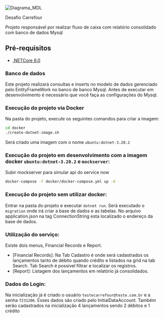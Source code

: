 ![Diagrama_MDL](https://github.com/FernandoF001E/desafiocarrefour/assets/13554875/3471f9fe-5bd6-4459-9565-94203b7a2e32)


Desafio Carrefour

Projeto responsável por realizar fluxo de caixa com relatório consolidado com banco de dados Mysql

## Pré-requisitos

- [.NETCore 6.0]([https://www.docker.com/](https://dotnet.microsoft.com/pt-br/download/dotnet/6.0))

### Banco de dados
Este projeto realizará consultas e inserts no modelo de dados gerenciado pelo EntityFrameWork no banco de banco Mysql.
Antes de executar em desenvolvimento é necessário que você faça as configurações do Mysql.

### Execução do projeto via Docker

Na pasta do projeto, execute os seguintes comandos para criar a imagem:
```bash
cd docker
./create-dotnet-image.sh
```
Será criado uma imagem com o nome `ubuntu:dotnet-3.20.2`

### Execução do projeto em desenvolvimento com a imagem docker `ubuntu:dotnet-3.20.2` e `mockserver`:    

Subir mockserver para simular api do service now
```bash
docker-compose -f docker/docker-compose.yml up -d
````
### Execução do projeto sem utilizar docker:    

Entrar na pasta do projeto e executar `dotnet run`. Será executado o `migration` onde irá criar a base de dados e as tabelas.
No arquivo application.json na tag ConnectionString esta localizado o endereço da base de dados.

### Utilização do serviço:

Existe dois menus, Financial Records e Report.
- [Financial Records]: Na Tab Cadastro é onde será cadastrados os lançamentos tanto de débito quando crédito e listados na grid na tab Search. Tab Search é possível filtrar e localizar os registros.
- [Report]: Listagem dos lançamentos em relatório já consolidados.

### Dados do Login:

Na inicialização já é criado o usuário `testecarrefour@teste.com.br` e a senha `f231206`. Esses dados são criado pelo InitialDataAccount.
Também serão cadastrados na inicialização 4 lançamentos sendo 2 débitos e 1 crédito


